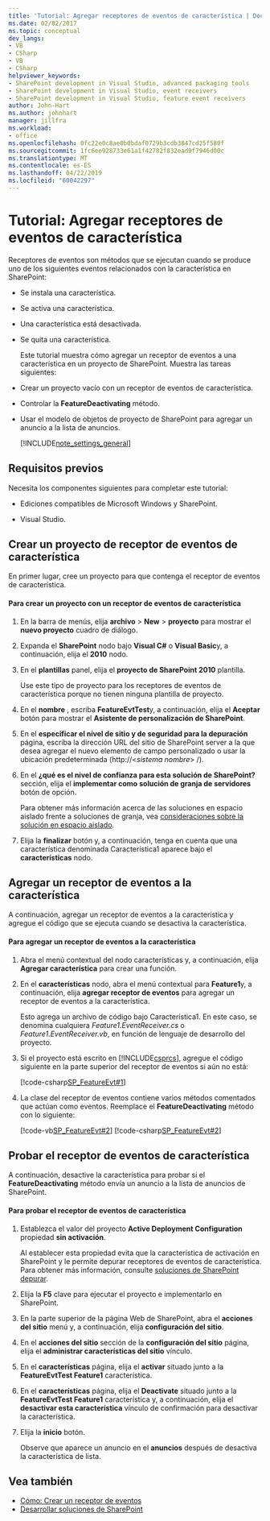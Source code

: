 ```yaml
---
title: 'Tutorial: Agregar receptores de eventos de característica | Documentos de Microsoft'
ms.date: 02/02/2017
ms.topic: conceptual
dev_langs:
- VB
- CSharp
- VB
- CSharp
helpviewer_keywords:
- SharePoint development in Visual Studio, advanced packaging tools
- SharePoint development in Visual Studio, event receivers
- SharePoint development in Visual Studio, feature event receivers
author: John-Hart
ms.author: johnhart
manager: jillfra
ms.workload:
- office
ms.openlocfilehash: 0fc22e0c8ae0b0bdaf0729b3cdb3847cd25f580f
ms.sourcegitcommit: 1fc6ee928733e61a1f42782f832ead9f7946d00c
ms.translationtype: MT
ms.contentlocale: es-ES
ms.lasthandoff: 04/22/2019
ms.locfileid: "60042297"
---
```

# <a name="walkthrough-add-feature-event-receivers"></a>Tutorial: Agregar receptores de eventos de característica
  Receptores de eventos son métodos que se ejecutan cuando se produce uno de los siguientes eventos relacionados con la característica en SharePoint:

- Se instala una característica.

- Se activa una característica.

- Una característica está desactivada.

- Se quita una característica.

  Este tutorial muestra cómo agregar un receptor de eventos a una característica en un proyecto de SharePoint. Muestra las tareas siguientes:

- Crear un proyecto vacío con un receptor de eventos de característica.

- Controlar la **FeatureDeactivating** método.

- Usar el modelo de objetos de proyecto de SharePoint para agregar un anuncio a la lista de anuncios.

  [!INCLUDE[note_settings_general](../sharepoint/includes/note-settings-general-md.md)]

## <a name="prerequisites"></a>Requisitos previos
 Necesita los componentes siguientes para completar este tutorial:

- Ediciones compatibles de Microsoft Windows y SharePoint.

- Visual Studio.

## <a name="create-a-feature-event-receiver-project"></a>Crear un proyecto de receptor de eventos de característica
 En primer lugar, cree un proyecto para que contenga el receptor de eventos de característica.

#### <a name="to-create-a-project-with-a-feature-event-receiver"></a>Para crear un proyecto con un receptor de eventos de característica

1. En la barra de menús, elija **archivo** > **New** > **proyecto** para mostrar el **nuevo proyecto** cuadro de diálogo.

2. Expanda el **SharePoint** nodo bajo **Visual C#** o **Visual Basic**y, a continuación, elija el **2010** nodo.

3. En el **plantillas** panel, elija el **proyecto de SharePoint 2010** plantilla.

     Use este tipo de proyecto para los receptores de eventos de característica porque no tienen ninguna plantilla de proyecto.

4. En el **nombre** , escriba **FeatureEvtTest**y, a continuación, elija el **Aceptar** botón para mostrar el **Asistente de personalización de SharePoint**.

5. En el **especificar el nivel de sitio y de seguridad para la depuración** página, escriba la dirección URL del sitio de SharePoint server a la que desea agregar el nuevo elemento de campo personalizado o usar la ubicación predeterminada (http://\<*sistema nombre*> /).

6. En el **¿qué es el nivel de confianza para esta solución de SharePoint?** sección, elija el **implementar como solución de granja de servidores** botón de opción.

     Para obtener más información acerca de las soluciones en espacio aislado frente a soluciones de granja, vea [consideraciones sobre la solución en espacio aislado](../sharepoint/sandboxed-solution-considerations.md).

7. Elija la **finalizar** botón y, a continuación, tenga en cuenta que una característica denominada Característica1 aparece bajo el **características** nodo.

## <a name="add-an-event-receiver-to-the-feature"></a>Agregar un receptor de eventos a la característica
 A continuación, agregar un receptor de eventos a la característica y agregue el código que se ejecuta cuando se desactiva la característica.

#### <a name="to-add-an-event-receiver-to-the-feature"></a>Para agregar un receptor de eventos a la característica

1. Abra el menú contextual del nodo características y, a continuación, elija **Agregar característica** para crear una función.

2. En el **características** nodo, abra el menú contextual para **Feature1**y, a continuación, elija **agregar receptor de eventos** para agregar un receptor de eventos a la característica.

     Esto agrega un archivo de código bajo Característica1. En este caso, se denomina cualquiera *Feature1.EventReceiver.cs* o *Feature1.EventReceiver.vb*, en función de lenguaje de desarrollo del proyecto.

3. Si el proyecto está escrito en [!INCLUDE[csprcs](../sharepoint/includes/csprcs-md.md)], agregue el código siguiente en la parte superior del receptor de eventos si aún no está:

     [!code-csharp[SP_FeatureEvt#1](../sharepoint/codesnippet/CSharp/featureevttest2/features/feature1/feature1.eventreceiver.cs#1)]

4. La clase del receptor de eventos contiene varios métodos comentados que actúan como eventos. Reemplace el **FeatureDeactivating** método con lo siguiente:

     [!code-vb[SP_FeatureEvt#2](../sharepoint/codesnippet/VisualBasic/featureevt2vb/features/feature1/feature1.eventreceiver.vb#2)]
     [!code-csharp[SP_FeatureEvt#2](../sharepoint/codesnippet/CSharp/featureevttest2/features/feature1/feature1.eventreceiver.cs#2)]

## <a name="test-the-feature-event-receiver"></a>Probar el receptor de eventos de característica
 A continuación, desactive la característica para probar si el **FeatureDeactivating** método envía un anuncio a la lista de anuncios de SharePoint.

#### <a name="to-test-the-feature-event-receiver"></a>Para probar el receptor de eventos de característica

1. Establezca el valor del proyecto **Active Deployment Configuration** propiedad **sin activación**.

     Al establecer esta propiedad evita que la característica de activación en SharePoint y le permite depurar receptores de eventos de característica. Para obtener más información, consulte [soluciones de SharePoint depurar](../sharepoint/debugging-sharepoint-solutions.md).

2. Elija la **F5** clave para ejecutar el proyecto e implementarlo en SharePoint.

3. En la parte superior de la página Web de SharePoint, abra el **acciones del sitio** menú y, a continuación, elija **configuración del sitio**.

4. En el **acciones del sitio** sección de la **configuración del sitio** página, elija el **administrar características del sitio** vínculo.

5. En el **características** página, elija el **activar** situado junto a la **FeatureEvtTest Feature1** característica.

6. En el **características** página, elija el **Deactivate** situado junto a la **FeatureEvtTest Feature1** característica y, a continuación, elija el **desactivar esta característica**  vínculo de confirmación para desactivar la característica.

7. Elija la **inicio** botón.

     Observe que aparece un anuncio en el **anuncios** después de desactiva la característica de lista.

## <a name="see-also"></a>Vea también

- [Cómo: Crear un receptor de eventos](../sharepoint/how-to-create-an-event-receiver.md)
- [Desarrollar soluciones de SharePoint](../sharepoint/developing-sharepoint-solutions.md)